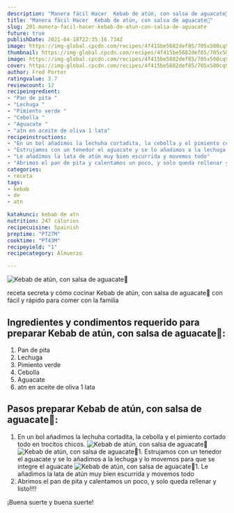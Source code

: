```yaml
---
description: "Manera fácil Hacer  Kebab de atún, con salsa de aguacate🥑"
title: "Manera fácil Hacer  Kebab de atún, con salsa de aguacate🥑"
slug: 201-manera-facil-hacer-kebab-de-atun-con-salsa-de-aguacate
future: true
publishDate: 2021-04-18T22:35:16.734Z
image: https://img-global.cpcdn.com/recipes/4f415be5682def85/705x500cq90/kebab-de-atun-con-salsa-de-aguacate-foto-principal.jpg
thumbnail: https://img-global.cpcdn.com/recipes/4f415be5682def85/705x500cq90/kebab-de-atun-con-salsa-de-aguacate-foto-principal.jpg
image: https://img-global.cpcdn.com/recipes/4f415be5682def85/705x500cq90/kebab-de-atun-con-salsa-de-aguacate-foto-principal.jpg
cover: https://img-global.cpcdn.com/recipes/4f415be5682def85/705x500cq90/kebab-de-atun-con-salsa-de-aguacate-foto-principal.jpg
author: Fred Porter
ratingvalue: 3.7
reviewcount: 12
recipeingredient:
- "Pan de pita "
- "Lechuga "
- "Pimiento verde "
- "Cebolla "
- "Aguacate "
- "atn en aceite de oliva 1 lata"
recipeinstructions:
- "En un bol añadimos la lechuha cortadita, la cebolla y el pimiento cortado todo en trocitos chicos."
- "Estrujamos con un tenedor el aguacate y se lo añadimos a la lechuga y lo movemos para que se integre el aguacate"
- "Le añadimos la lata de atún muy bien escurrida y movemos todo"
- "Abrimos el pan de pita y calentamos un poco, y solo queda rellenar y listo!!!!"
categories:
- receta
tags:
- kebab
- de
- atn

katakunci: kebab de atn 
nutrition: 247 calories
recipecuisine: Spainish
preptime: "PT27M"
cooktime: "PT43M"
recipeyield: "1"
recipecategory: Almuerzo

---
```



![Kebab de atún, con salsa de aguacate🥑](https://img-global.cpcdn.com/recipes/4f415be5682def85/705x500cq90/kebab-de-atun-con-salsa-de-aguacate-foto-principal.jpg)

receta secreta y cómo cocinar Kebab de atún, con salsa de aguacate🥑 con fácil y rápido para comer con la familia

<!--inarticleads1-->

## Ingredientes y condimentos requerido para preparar Kebab de atún, con salsa de aguacate🥑:

1. Pan de pita 
1. Lechuga 
1. Pimiento verde 
1. Cebolla 
1. Aguacate 
1. atn en aceite de oliva 1 lata



<!--inarticleads2-->

## Pasos preparar Kebab de atún, con salsa de aguacate🥑:

1. En un bol añadimos la lechuha cortadita, la cebolla y el pimiento cortado todo en trocitos chicos.
<img src="https://img-global.cpcdn.com/steps/9cabacc0cea1035d/160x128cq70/foto-del-paso-1-de-la-receta-kebab-de-atun-con-salsa-de-aguacate.jpg" alt="Kebab de atún, con salsa de aguacate🥑"><img src="https://img-global.cpcdn.com/steps/7dd420f76697aa9e/160x128cq70/foto-del-paso-1-de-la-receta-kebab-de-atun-con-salsa-de-aguacate.jpg" alt="Kebab de atún, con salsa de aguacate🥑">1. Estrujamos con un tenedor el aguacate y se lo añadimos a la lechuga y lo movemos para que se integre el aguacate
<img src="https://img-global.cpcdn.com/steps/5e909a11cf4a3aab/160x128cq70/foto-del-paso-2-de-la-receta-kebab-de-atun-con-salsa-de-aguacate.jpg" alt="Kebab de atún, con salsa de aguacate🥑">1. Le añadimos la lata de atún muy bien escurrida y movemos todo
1. Abrimos el pan de pita y calentamos un poco, y solo queda rellenar y listo!!!!



¡Buena suerte y buena suerte!

